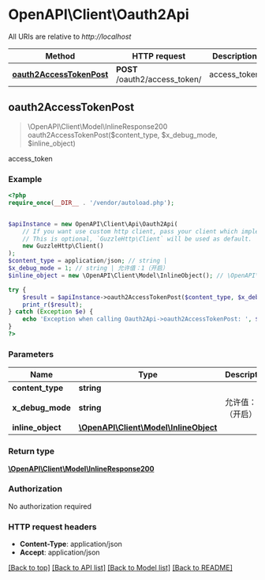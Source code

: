 # OpenAPI\Client\Oauth2Api

All URIs are relative to *http://localhost*

Method | HTTP request | Description
------------- | ------------- | -------------
[**oauth2AccessTokenPost**](Oauth2Api.md#oauth2AccessTokenPost) | **POST** /oauth2/access_token/ | access_token



## oauth2AccessTokenPost

> \OpenAPI\Client\Model\InlineResponse200 oauth2AccessTokenPost($content_type, $x_debug_mode, $inline_object)

access_token

### Example

```php
<?php
require_once(__DIR__ . '/vendor/autoload.php');


$apiInstance = new OpenAPI\Client\Api\Oauth2Api(
    // If you want use custom http client, pass your client which implements `GuzzleHttp\ClientInterface`.
    // This is optional, `GuzzleHttp\Client` will be used as default.
    new GuzzleHttp\Client()
);
$content_type = application/json; // string | 
$x_debug_mode = 1; // string | 允许值：1（开启）
$inline_object = new \OpenAPI\Client\Model\InlineObject(); // \OpenAPI\Client\Model\InlineObject | 

try {
    $result = $apiInstance->oauth2AccessTokenPost($content_type, $x_debug_mode, $inline_object);
    print_r($result);
} catch (Exception $e) {
    echo 'Exception when calling Oauth2Api->oauth2AccessTokenPost: ', $e->getMessage(), PHP_EOL;
}
?>
```

### Parameters


Name | Type | Description  | Notes
------------- | ------------- | ------------- | -------------
 **content_type** | **string**|  |
 **x_debug_mode** | **string**| 允许值：1（开启） | [optional]
 **inline_object** | [**\OpenAPI\Client\Model\InlineObject**](../Model/InlineObject.md)|  | [optional]

### Return type

[**\OpenAPI\Client\Model\InlineResponse200**](../Model/InlineResponse200.md)

### Authorization

No authorization required

### HTTP request headers

- **Content-Type**: application/json
- **Accept**: application/json

[[Back to top]](#) [[Back to API list]](../../README.md#documentation-for-api-endpoints)
[[Back to Model list]](../../README.md#documentation-for-models)
[[Back to README]](../../README.md)


